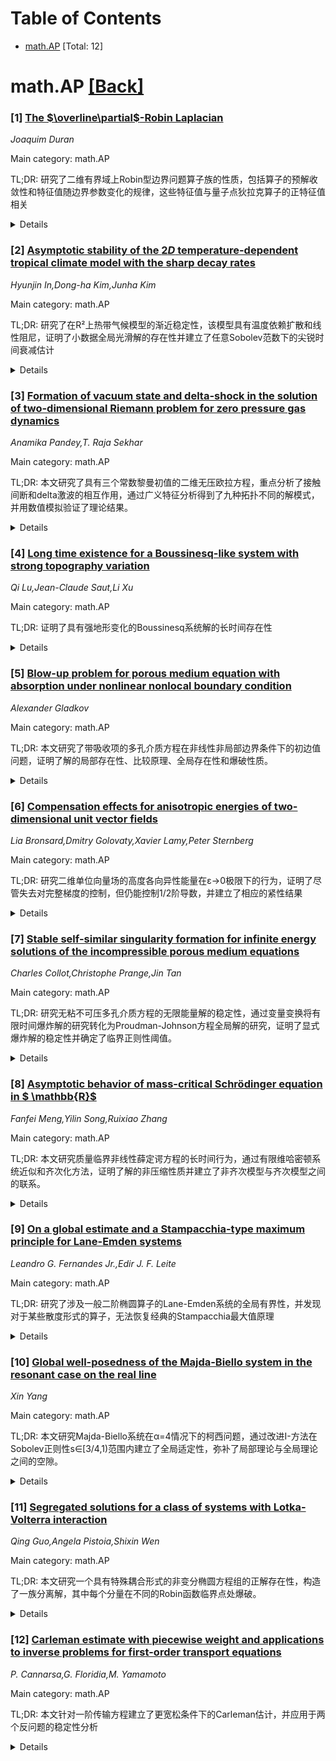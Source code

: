 <div id=toc></div>

# Table of Contents

- [math.AP](#math.AP) [Total: 12]


<div id='math.AP'></div>

# math.AP [[Back]](#toc)

### [1] [The $\overline\partial$-Robin Laplacian](https://arxiv.org/abs/2507.16895)
*Joaquim Duran*

Main category: math.AP

TL;DR: 研究了二维有界域上Robin型边界问题算子族的性质，包括算子的预解收敛性和特征值随边界参数变化的规律，这些特征值与量子点狄拉克算子的正特征值相关


<details>
  <summary>Details</summary>
Motivation: 研究Robin型边界问题算子族{R_a}在参数a∈[0,+∞)变化时的行为，特别是这些算子的特征值与量子点狄拉克算子正特征值之间的联系

Method: 采用预解意义下的收敛性分析方法，研究算子族的收敛性质；分析固定参数a和参数a变化时算子特征值的性质和行为

Result: 建立了Robin型算子族在预解意义下的收敛性；描述了算子特征值的性质，包括固定参数情况和参数依赖性；证明了这些特征值刻画量子点狄拉克算子的正特征值

Conclusion: Robin型边界问题算子族的特征值随边界参数的变化具有良好的性质，且这些特征值完全刻画了量子点狄拉克算子的正特征值，为后续研究奠定了理论基础

Abstract: We study the family of operators $\{\mathcal{R}_a\}_{a\in [0,+\infty)}$
associated to the Robin-type problems in a bounded domain
$\Omega\subset\mathbb{R}^2$ $$
  \begin{cases}
  -\Delta u = f & \text{in } \Omega, \\
  2 \bar \nu \partial_{\bar z} u + au = 0 & \text{on } \partial\Omega,
  \end{cases} $$ and their dependency on the boundary parameter $a$ as it moves
along $[0,+\infty)$. In this regard, we study the convergence of such operators
in a resolvent sense. We also describe the eigenvalues of such operators and
show some of their properties, both for all fixed $a$ and as functions of the
parameter $a$. As shall be seen in more detail in a forthcoming paper, the
eigenvalues of these operators characterize the positive eigenvalues of quantum
dot Dirac operators.

</details>


### [2] [Asymptotic stability of the $2D$ temperature-dependent tropical climate model with the sharp decay rates](https://arxiv.org/abs/2507.17197)
*Hyunjin In,Dong-ha Kim,Junha Kim*

Main category: math.AP

TL;DR: 研究了在R²上热带气候模型的渐近稳定性，该模型具有温度依赖扩散和线性阻尼，证明了小数据全局光滑解的存在性并建立了任意Sobolev范数下的尖锐时间衰减估计


<details>
  <summary>Details</summary>
Motivation: 研究热带气候模型在数学上的稳定性问题，特别是在具有温度依赖扩散的正压模态和线性阻尼的第一斜压模态条件下的长期行为

Method: 针对正压分量考虑两种不同情况（有线性阻尼和无线性阻尼），使用数学分析方法研究小数据条件下的全局解存在性，并在任意Sobolev空间H^m(R²)中建立时间衰减估计

Result: 证明了两种情况下小数据全局光滑解的存在性，并建立了解在任意Sobolev范数H^m(R²)（m≥0）下的尖锐时间衰减估计

Conclusion: 成功建立了热带气候模型的渐近稳定性理论，为理解该类气候模型的长期动力学行为提供了严格的数学基础

Abstract: We investigate the asymptotic stability of a tropical climate model posed on
$\bR^2$, with temperature-dependent diffusion in the barotropic mode $u$ and
linear damping in the first baroclinic mode $v$. We consider two distinct cases
for the barotropic component: one with linear damping and one without. For both
cases, we prove the small data global existence of smooth solutions.
Furthermore, we establish sharp temporal decay estimates for solutions in
arbitrary Sobolev norms $H^m (\bR^2)$, $m \ge 0$.

</details>


### [3] [Formation of vacuum state and delta-shock in the solution of two-dimensional Riemann problem for zero pressure gas dynamics](https://arxiv.org/abs/2507.17213)
*Anamika Pandey,T. Raja Sekhar*

Main category: math.AP

TL;DR: 本文研究了具有三个常数黎曼初值的二维无压欧拉方程，重点分析了接触间断和delta激波的相互作用，通过广义特征分析得到了九种拓扑不同的解模式，并用数值模拟验证了理论结果。


<details>
  <summary>Details</summary>
Motivation: 研究二维无压欧拉方程中波的相互作用问题，特别是接触间断和delta激波之间的复杂相互作用机制，以及这些相互作用产生的各种解结构。

Method: 采用广义特征分析方法来分析波的相互作用，推导出不同的解模式；使用半离散中心迎风格式进行数值模拟来验证理论结果。

Result: 通过分析得到了九种拓扑不同的解模式，其中一些配置表现出类似马赫反射的特征，在某些情况下还可能出现真空区域；数值模拟结果与理论分析结果表现出优秀的一致性。

Conclusion: 成功建立了二维无压欧拉方程三常数黎曼问题的完整理论框架，识别出九种不同的解模式，并通过数值验证确认了理论分析的准确性，为理解复杂波相互作用提供了重要的理论基础。

Abstract: In this article, we investigate the two-dimensional pressureless Euler
equations with three constant Riemann initial data. Our primary focus is on the
wave interactions involving contact discontinuities and delta shocks. A
distinguishing feature of the solution is the emergence of a delta shock wave
which is characterized by a Dirac delta function appearing in both the density
and internal energy variables. By exploiting generalized characteristic
analysis, nine topologically distinct solution patterns are derived. Some of
these configurations exhibit features similar to Mach-reflection and in certain
cases, vacuum regions may also develop. To validate the theoretical results,
numerical simulations are carried out using a semidiscrete central upwind
scheme. The comparison between analytical and numerical results demonstrates
excellent agreement, providing

</details>


### [4] [Long time existence for a Boussinesq-like system with strong topography variation](https://arxiv.org/abs/2507.17282)
*Qi Lu,Jean-Claude Saut,Li Xu*

Main category: math.AP

TL;DR: 证明了具有强地形变化的Boussinesq系统解的长时间存在性


<details>
  <summary>Details</summary>
Motivation: 研究具有强地形变化的Boussinesq系统的数学理论，特别是解在长时间尺度下的存在性问题

Method: 数学证明方法，针对带有强地形变化的Boussinesq系统进行理论分析

Result: 成功证明了该系统解的长时间存在性

Conclusion: 建立了具有强地形变化的Boussinesq系统解长时间存在的数学理论基础

Abstract: We prove the long time existence of solutions of a Boussinesq system with
strong topography variations.

</details>


### [5] [Blow-up problem for porous medium equation with absorption under nonlinear nonlocal boundary condition](https://arxiv.org/abs/2507.17310)
*Alexander Gladkov*

Main category: math.AP

TL;DR: 本文研究了带吸收项的多孔介质方程在非线性非局部边界条件下的初边值问题，证明了解的局部存在性、比较原理、全局存在性和爆破性质。


<details>
  <summary>Details</summary>
Motivation: 研究带吸收项的多孔介质方程在非线性非局部边界条件下的数学性质，这类问题在物理和工程中具有重要应用，需要建立完整的理论框架来理解解的行为。

Method: 通过数学分析方法研究初边值问题，建立比较原理，分析解的存在性条件，并研究解的长时间行为包括全局存在性和爆破现象。

Result: 成功证明了解的局部存在性，建立了比较原理，确定了全局存在性的条件，并分析了解发生爆破的情况。

Conclusion: 为带吸收项的多孔介质方程在非线性非局部边界条件下提供了完整的理论分析，包括解的存在性、唯一性和长时间行为的刻画。

Abstract: In this paper we consider initial boundary value problem for porous medium
equation with absorption under nonlinear nonlocal boundary condition and
nonnegative initial datum. We prove local existence, comparison principle,
global existence and blow-up of solutions.

</details>


### [6] [Compensation effects for anisotropic energies of two-dimensional unit vector fields](https://arxiv.org/abs/2507.17345)
*Lia Bronsard,Dmitry Golovaty,Xavier Lamy,Peter Sternberg*

Main category: math.AP

TL;DR: 研究二维单位向量场的高度各向异性能量在ε→0极限下的行为，证明了尽管失去对完整梯度的控制，但仍能控制1/2阶导数，并建立了相应的紧性结果


<details>
  <summary>Details</summary>
Motivation: 当参数ε趋于0时，各向异性能量E_ε(u)失去对向量场u完整梯度的控制，需要研究在这种退化情况下能量仍能控制什么程度的导数信息

Method: 采用双曲守恒律的工具和技术，分析有界能量序列的紧性性质，研究W^{s,3}空间中的紧性以及边界迹的性质

Result: 证明了任何有界能量序列E_ε(u_ε)≤C在W^{s,3}_loc(Ω)中对s<1/2是紧的，且1/2阶可微性是最优的；建立了边界迹在L^1(∂Ω)中的紧性；刻画了单变量映射和薄膜模型情况下的Γ-极限

Conclusion: 该研究完整刻画了高度各向异性能量在极限情况下的性质，证明了1/2阶导数控制的最优性，为理解退化能量泛函的行为提供了理论基础

Abstract: We study the highly anisotropic energy of two-dimensional unit vector fields
given by \begin{align*} E_\epsilon(u)= \int_{\Omega} (\mathrm{div}\,u)^2 +
\epsilon(\mathrm{curl}\,u)^2\, dx\,, \quad u\colon\Omega\subset\mathbb
R^2\to\mathbb S^1\, \end{align*}
  in the limit $\epsilon\to 0$. This energy clearly loses control on the full
gradient of $u$ as $\epsilon\to 0$, but, adapting tools from hyperbolic
conservations laws, we show that it still controls derivatives of order 1/2. In
particular, any bounded energy sequence $E_\epsilon(u_\epsilon)\leq C$ is
compact in $W^{s,3}_{\mathrm{loc}}(\Omega)$ for $s<1/2$. Moreover, this order
1/2 of differentiability is optimal, in the sense that any map $u\in
W^{1/2,4}(\Omega;\mathbb S^1)$ is a limit of a bounded energy sequence. We also
establish compactness of boundary traces in $L^1(\partial\Omega)$, and
characterize the $\Gamma$-limit in the simpler case of maps of a single
variable and in the case of a thin-film model.

</details>


### [7] [Stable self-similar singularity formation for infinite energy solutions of the incompressible porous medium equations](https://arxiv.org/abs/2507.17381)
*Charles Collot,Christophe Prange,Jin Tan*

Main category: math.AP

TL;DR: 研究无粘不可压多孔介质方程的无限能量解的稳定性，通过变量变换将有限时间爆炸解的研究转化为Proudman-Johnson方程全局解的研究，证明了显式爆炸解的稳定性并确定了临界正则性阈值。


<details>
  <summary>Details</summary>
Motivation: 分析无粘不可压多孔介质方程中特殊类别的无限能量解，特别是研究Castro-Córdoba-Gancedo-Orive发现的显式自相似爆炸解的稳定性问题，以及确定该解在何种正则性条件下稳定或不稳定。

Method: 采用变量变换技术，将有限时间爆炸解的研究转化为Proudman-Johnson方程的全局时间解研究。该方程是二维Euler方程和无粘原始方程特殊解类的约化方程。通过分析该约化方程稳态解的渐近稳定性来研究原问题。

Result: 证明了显式爆炸解在足够光滑扰动下的稳定性，并识别出一个尖锐的正则性阈值，在该阈值以下解是不稳定的。同时建立了Proudman-Johnson方程稳态解族的渐近稳定性及其衰减估计。

Conclusion: 通过变量变换技术成功建立了无粘不可压多孔介质方程爆炸解稳定性与Proudman-Johnson方程稳态解稳定性之间的联系。该结果不仅适用于多孔介质方程，也推广到相关的Euler方程和无粘原始方程的解类稳定性分析。

Abstract: We consider a special class of infinite energy solutions to the inviscid
incompressible porous medium equations (IPM), introduced in
Castro-C\'ordoba-Gancedo-Orive [9]. The (IPM) equations then reduce to a
one-dimensional nonlocal nonlinear equation, for which an explicit self-similar
blow-up solution is found in [9]. We show the stability of this explicit
blow-up solution by smooth enough perturbations, and identity a sharp
regularity threshold below which it is unstable. The heart of our proof is a
change of variables that transforms the study of finite time blow-up solutions,
to the study of global-in-time solutions to the Proudman-Johnson equation,
which is a reduced equation that appears for special classes of solutions of
the two-dimensional Euler equations, and of the inviscid primitive equations
(or hydrostatic Euler equations). Our main result is in fact the asymptotic
stability with decay estimates for a family of steady states of this reduced
equation. It thus also implies the corresponding stability of steady states for
the associated classes of solutions to the Euler equations and inviscid
primitive equations.

</details>


### [8] [Asymptotic behavior of mass-critical Schrödinger equation in $ \mathbb{R}$](https://arxiv.org/abs/2507.17463)
*Fanfei Meng,Yilin Song,Ruixiao Zhang*

Main category: math.AP

TL;DR: 本文研究质量临界非线性薛定谔方程的长时间行为，通过有限维哈密顿系统近似和齐次化方法，证明了解的非压缩性质并建立了非齐次模型与齐次模型之间的联系。


<details>
  <summary>Details</summary>
Motivation: 研究质量临界非线性薛定谔方程的长时间动力学行为，特别是解的非压缩性质。虽然全局适定性和散射性已被解决，但对于解的几何性质和有限维近似仍需深入研究。同时需要理解非齐次扰动对系统行为的影响。

Method: 采用傅里叶截断方法构造有限维哈密顿系统来近似原方程；建立截断模型在实数轴上的一致全局时空界；利用Gromov定理证明截断NLS在环面上的非压缩性质；通过非线性轮廓分解连接截断非线性解与原方程；对于非齐次情况，基于Ntekoume的方法研究齐次化过程。

Result: 成功证明了质量临界NLS解可以通过重标度环面上的有限维哈密顿系统进行近似；建立了截断NLS的非压缩性质；对于非齐次模型，给出了散射成立的充分条件，并证明当参数趋于无穷时解收敛到齐次模型；将非压缩性质从齐次模型转移到非齐次模型。

Conclusion: 本文通过有限维近似和齐次化技术，深化了对质量临界非线性薛定谔方程长时间行为的理解，特别是建立了解的非压缩性质。研究结果不仅推进了理论分析，也为非齐次扰动系统的研究提供了新的方法和见解。

Abstract: In this paper, we study the long-time behavior for the mass-critical
nonlinear Schr\"odinger equation on the line
  \[
  i\partial_t u + \partial_x^2 u = |u|^4 u,
  u(0, x) = u_0 \in L_x^2(\Bbb R).
  \] The global well-posedness and scattering for this equation was solved in
Dodson [Amer. J. Math. (2016)]. Inspired by the pioneering work of
Killip-Visan-Zhang [Amer. J. Math. (2021)], we show that solution can be
approximated by a finite-dimensional Hamiltonian system. This system is the
nonlinear Schr\"odinger equation on the rescaled torus $\Bbb R/(L_n\Bbb Z)$
with Fourier truncated nonlinear term. To prove this, we introduce the Fourier
truncated mass-critical NLS on $\mathbb{R}$. First, we establish the uniformly
global space-time bound for this truncated model on $\mathbb{R}$. Second, we
show that the truncated NLS on rescaled torus can be approximated by the
truncated equation on $\Bbb R$. Then, using the Gromov theorem, we can show the
non-squeezing property for the truncated NLS on torus. The last step to show
the non-squeezing property for original NLS is to connect the solution with
truncated nonlinearity and a single equation in $\mathbb{R}$, which can be done
by performing the nonlinear profile decomposition.
  Our second result is to study the homogenization of the mass-critical
inhomogeneous NLS, where we add a $L^\infty$ function $h(nx)$ in front of the
nonlinear term. Based on the method of Ntekoume [Comm. PDE, (2020)], we give
the sufficient condition on $h$ such that the scattering holds for this
inhomogeneous model and show that the solution to inhomogeneous converges to
the homogeneous model when $n\to\infty$. As a corollary, we can transfer the
non-squeezing property from homogeneous model to inhomogeneous.

</details>


### [9] [On a global estimate and a Stampacchia-type maximum principle for Lane-Emden systems](https://arxiv.org/abs/2507.17465)
*Leandro G. Fernandes Jr.,Edir J. F. Leite*

Main category: math.AP

TL;DR: 研究了涉及一般二阶椭圆算子的Lane-Emden系统的全局有界性，并发现对于某些散度形式的算子，无法恢复经典的Stampacchia最大值原理


<details>
  <summary>Details</summary>
Motivation: 针对Lane-Emden系统中涉及一般二阶椭圆算子的全局有界性问题进行研究，特别是当指数乘积等于1时的情况，以及探讨Stampacchia最大值原理在此类系统中的适用性

Method: 采用散度形式的一般二阶椭圆算子分析方法，研究任意正指数且乘积等于1的Lane-Emden系统，并通过理论分析验证Stampacchia最大值原理的局限性

Result: 建立了Lane-Emden系统的全局有界性结果，适用于散度形式的一般二阶椭圆算子和乘积等于1的任意正指数；发现对于某些散度形式的算子（包括两个算子都是拉普拉斯算子的情况），无法将经典Stampacchia最大值原理作为单方程的特殊情况进行恢复

Conclusion: 成功证明了Lane-Emden系统在特定条件下的全局有界性，同时揭示了Stampacchia最大值原理在此类系统中的适用限制，为椭圆型偏微分方程系统理论提供了新的理论见解

Abstract: We establish a global boundedness result for Lane-Emden systems involving
general second-order elliptic operators in divergence form and arbitrary
positive exponents whose product equals one. Furthermore, we observe that, for
this class of systems -- and for certain operators in divergence form,
including the case when both operators are the Laplacian -- it is not possible
to recover the classical Stampacchia maximum principle as a particular case
corresponding to single equations.

</details>


### [10] [Global well-posedness of the Majda-Biello system in the resonant case on the real line](https://arxiv.org/abs/2507.17565)
*Xin Yang*

Main category: math.AP

TL;DR: 本文研究Majda-Biello系统在α=4情况下的柯西问题，通过改进I-方法在Sobolev正则性s∈[3/4,1)范围内建立了全局适定性，弥补了局部理论与全局理论之间的空隙。


<details>
  <summary>Details</summary>
Motivation: 先前研究中，Majda-Biello系统(α=4)的局部适定性临界指标为3/4，但全局适定性仅在s≥1时成立，存在理论空隙。该系统在α=4时具有最显著的共振效应，需要新的技术来处理强共振相互作用。

Method: 引入一对不同的I-算子，专门针对α=4的Majda-Biello系统的共振结构设计。采用双算子框架，通过多线性修正技术构造修正能量，实现对乘子的逐点控制。这些修正能量几乎守恒，为解的Sobolev范数提供全局时间控制。

Result: 在Sobolev正则性s∈[3/4,1)范围内建立了Majda-Biello系统(α=4)的全局适定性，成功将全局适定性的阈值从s≥1降低到s≥3/4，与局部理论的临界指标完全匹配。

Conclusion: 通过创新的双I-算子方法成功解决了Majda-Biello系统全局适定性理论中的空隙问题，该方法具有普适性，可推广应用于其他具有强共振相互作用的耦合色散系统。

Abstract: We study the Cauchy problem for the following Majda-Biello system in the case
$\alpha=4$, which has the most significant resonance effect, on the real line.
\[ \left\{ \begin{array}{l}
  u_{t} + u_{xxx} = - v v_x,
  v_{t} + \alpha v_{xxx} = - (uv)_{x},
  (u,v)|_{t=0} = (u_0,v_0) \in H^{s}(\mathbb{R}) \times H^{s}(\mathbb{R}),
\end{array} \right. \quad x \in \mathbb{R}, \, t \in \mathbb{R}. \] For Sobolev
regularity $s\in[\frac34, 1)$, we establish the global well-posedness by
refining the I-method. Previously, the critical index for the local
well-posedness was known to be $\frac34$, while the global well-posedness was
only obtained for $s\geq 1$. Our global well-posedness result bridges the gap
and matches the threshold in the local theory. The main novelty of our approach
is to introduce a pair of distinct $I$-operators, tailored to the resonant
structure of the Majda-Biello system with $\alpha=4$. This dual-operator
framework allows for pointwise control of the multipliers in the modified
energies constructed via the multilinear correction technique. These modified
energies are almost conserved and provide effective control over the Sobolev
norm of the solution globally in time. This new approach has potential
applications to other coupled dispersive systems exhibiting strong resonant
interactions.

</details>


### [11] [Segregated solutions for a class of systems with Lotka-Volterra interaction](https://arxiv.org/abs/2507.17644)
*Qing Guo,Angela Pistoia,Shixin Wen*

Main category: math.AP

TL;DR: 本文研究一个具有特殊耦合形式的非变分椭圆方程组的正解存在性，构造了一族分离解，其中每个分量在不同的Robin函数临界点处爆破。


<details>
  <summary>Details</summary>
Motivation: 研究具有特殊耦合形式的椭圆方程组的正解存在性问题。该系统由于其特殊的耦合形式缺乏变分结构，这导致在次临界、临界和超临界情况下表现出本质上不同的行为，需要适当的函数设置来进行构造。

Method: 针对缺乏变分结构的椭圆方程组，建立适当的函数理论框架，利用Robin函数的临界点理论，构造分离解族。通过分析不同参数范围下系统的行为差异，处理次临界、临界和超临界三种不同情况。

Result: 成功构造了一族分离解，其中每个解的分量在不同的Robin函数临界点处发生爆破现象。当ε→0时，相互作用系数β(ε)→0，解表现出分离特性。

Conclusion: 对于具有特殊耦合形式的非变分椭圆方程组，通过建立合适的函数理论框架，可以构造出具有分离性质的正解族。这些解在小参数极限下展现出爆破行为，每个分量在不同的临界点处爆破。

Abstract: This paper deals with the existence of positive solutions to the system
  $$ -\Delta w_1 - \varepsilon w_1 = \mu_{1} w_1^{p} + \beta w_1 w_2\ \text{in
} \Omega,\
  -\Delta w_2 - \varepsilon w_2 = \mu_{2} w_2^{p} + \beta w_1 w_2 \ \text{in }
\Omega,\
  w_1 = w_2 = 0 \ \text{on } \partial \Omega,
  $$
  where $\Omega \subseteq \mathbb{R}^{N}$, $N \ge 4$, $ p ={N+2\over N-2}$ and
$ \varepsilon $ is positive and sufficiently small. The interaction coefficient
$ \beta = \beta(\varepsilon) \to 0 $ as $ \varepsilon \to 0 $.
  We construct a family of segregated solutions to this system, where each
component blows-up at a different critical point of the Robin function as
$\varepsilon \to 0. The system lacks a variational formulation due to its
specific coupling form,
  which leads to essentially different behaviors in the subcritical, critical,
and supercritical regimes and requires an
  appropriate functional settings to carry out the construction.

</details>


### [12] [Carleman estimate with piecewise weight and applications to inverse problems for first-order transport equations](https://arxiv.org/abs/2507.17675)
*P. Cannarsa,G. Floridia,M. Yamamoto*

Main category: math.AP

TL;DR: 本文针对一阶传输方程建立了更宽松条件下的Carleman估计，并应用于两个反问题的稳定性分析


<details>
  <summary>Details</summary>
Motivation: 现有工作对一阶传输方程主系数H(x)的条件过于严格，需要在更宽松的条件下建立Carleman估计来解决相关的反问题

Method: 构造分片光滑的权函数，通过对有界域Ω的适当分解，要求对应流场产生的有向图无闭合回路，从而建立Carleman估计

Result: 在比现有工作更宽松的主系数条件下证明了Carleman估计，并成功应用于初值确定和源项空间因子确定的两个反问题，建立了Lipschitz稳定性估计

Conclusion: 通过放宽对主系数的条件限制，成功推广了一阶传输方程的Carleman估计理论，为相关反问题提供了更强的稳定性保证

Abstract: We consider a first-order transport equation $\ppp_tu(x,t) + (H(x)\cdot\nabla
u(x,t)) + p(x)u(x,t) = F(x,t)$ for $x \in \OOO \subset \R^d$, where $\OOO$ is a
bounded domain and $0<t<T$. We prove a Carleman estimate for more generous
condition on the principal coefficients $H(x)$ than in the existing works. The
key is the construction of a piecewise smooth weight function in $x$ according
to a suitable decomposition of $\OOO$. Our assumptions on $H$ generalize the
conditions in the existing articles, and require that a directed graph created
by the corresponding stream field has no closed loops. Then, we apply our
Carleman estimate to two inverse problems of determinination of an initial
value and one of a spatial factor of a source term, so that we establish
Lipschitz stability estimates for the inverse problems.

</details>

